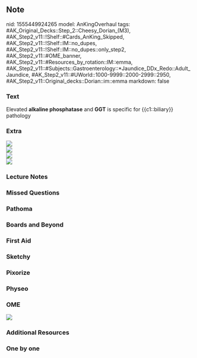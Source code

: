 ## Note
nid: 1555449924265
model: AnKingOverhaul
tags: #AK_Original_Decks::Step_2::Cheesy_Dorian_(M3), #AK_Step2_v11::!Shelf::#Cards_AnKing_Skipped, #AK_Step2_v11::!Shelf::IM::no_dupes, #AK_Step2_v11::!Shelf::IM::no_dupes::only_step2, #AK_Step2_v11::#OME_banner, #AK_Step2_v11::#Resources_by_rotation::IM::emma, #AK_Step2_v11::#Subjects::Gastroenterology::*Jaundice_DDx_Redo::Adult_Jaundice, #AK_Step2_v11::#UWorld::1000-9999::2000-2999::2950, #AK_Step2_v11::Original_decks::Dorian::im::emma
markdown: false

### Text
Elevated <b>alkaline phosphatase</b> and <b>GGT</b> is specific for
{{c1::biliary}} pathology

### Extra
<div><img src="paste-141553532141569%20(2).jpg"></div>
<div>
  <b><i><img src="paste-17506424137449473.jpg"></i></b>
</div>
<div>
  <b><i><img src="L13480.jpg"></i></b>
</div>
<div>
  <b><i><img src="paste-2319007461933057.jpg"></i></b>
</div>

### Lecture Notes


### Missed Questions


### Pathoma


### Boards and Beyond


### First Aid


### Sketchy


### Pixorize


### Physeo


### OME
<div class="ome-widget">
  <a href="https://onlinemeded.org?ref=anki"><img src=
  "_OME_AnkiFlashcards_General_3.png"></a>
</div>

### Additional Resources


### One by one

